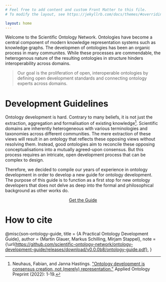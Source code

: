 ```yaml
---
# Feel free to add content and custom Front Matter to this file.
# To modify the layout, see https://jekyllrb.com/docs/themes/#overriding-theme-defaults

layout: home
---
```


Welcome to the Scientific Ontology Network. Ontologies have become a central component of modern knowledge representation systems such as knowledge graphs. The developmen of ontologies has been an organic process in many communites. While these processes are commendable, the heterogenous nature of the resulting ontologies in structure hinders interoperability across domains.

> Our goal is the proliferation of open, interoperable ontologies by defining open development standards and connecting ontology experts across domains.

# Development Guidelines

Ontology development is hard. Contrary to many beliefs, it is not just the extraction, aggregation and formalisation of existing knowledge[^1]. Scientific domains are inherently heterogeneous with various terminologies and taxonomies across different communities. The mere extraction of these views will result in an ontology that reflects these opposing views without resolving them. Instead, good ontologies aim to reconcile these opposing conceptualisations into a mutually agreed-upon consensus. But this process requires an intricate, open development process that can be complex to design. 

Therefore, we decided to compile our years of experience in ontology development in order to develop a new guide for ontology development. The purpose of this guide is to function as a first stop for new ontology developers that does not delve as deep into the formal and philosophical background as other works do.

<p align=center>
<a class=".btn" href="https://github.com/scientific-ontology-network/ontology-development-guide/releases/download/v0.0.0b8/ontology-guide.pdf"> Get the Guide <a/>
</p>

# How to cite

@misc{son-ontology-guide,
  title = {A Practical Ontology Development Guide},
  author = {Martin Glauer, Markus Schilling, Mirjam Stappel},
  note  =  {\url{https://github.com/scientific-ontology-network/ontology-development-guide/releases/download/v0.0.0b8/ontology-guide.pdf},
}

[^1]: Neuhaus, Fabian, and Janna Hastings. ["Ontology development is consensus creation, not (merely) representation."](https://content.iospress.com/articles/applied-ontology/ao220273) Applied Ontology Preprint (2022): 1-19.
